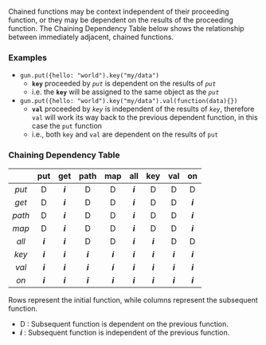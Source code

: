 

Chained functions may be context independent of their proceeding function, or they may be dependent on the results of the proceeding function.  The Chaining Dependency Table below shows the relationship between immediately adjacent, chained functions.  

### Examples
  - ```gun.put({hello: "world").key("my/data")``` 
    - **```key```** proceeded by *```put```* is dependent on the results of *```put```*
    -  i.e. the **```key```** will be assigned to the same object as the *```put```*
  - ```gun.put({hello: "world").key("my/data").val(function(data){})``` 
    - **```val```** proceeded by *```key```* is independent of the results of *```key```*, therefore ```val``` will work its way back to the previous dependent function, in this case the ```put``` function
    - i.e., both ```key``` and ```val``` are dependent on the results of ```put```


### Chaining Dependency Table

|        |  put  |  get  |  path |  map  |  all  |  key  |  val  |  on   |
|:------:|:-----:|:-----:|:-----:|:-----:|:-----:|:-----:|:-----:|:-----:|
| *put*  |   D   |***i***|   D   |   D   |***i***|   D   |   D   |   D   |
| *get*  |   D   |***i***|   D   |   D   |***i***|   D   |   D   |***i***|
| *path* |   D   |***i***|   D   |   D   |***i***|   D   |   D   |***i***|
| *map*  |   D   |***i***|   D   |   D   |***i***|   D   |   D   |***i***|
| *all*  |***i***|***i***|   D   |   D   |***i***|***i***|   D   |   D   |
| *key*  |***i***|***i***|***i***|***i***|***i***|***i***|***i***|***i***|
| *val*  |***i***|***i***|***i***|***i***|***i***|***i***|***i***|***i***|
| *on*   |***i***|***i***|***i***|***i***|***i***|***i***|***i***|***i***|

Rows represent the initial function, while columns represent the subsequent function.
  - D : Subsequent function is dependent on the previous function.  
  - ***i*** : Subsequent function is independent of the previous function.  
